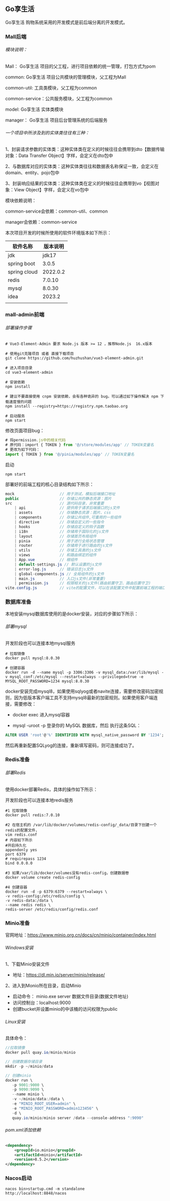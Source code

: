 ## Go享生活 

Go享生活 购物系统采用的开发模式是前后端分离的开发模式。



### Mall后端



###### 模块说明：

Mall： Go享生活 项目的父工程，进行项目依赖的统一管理，打包方式为pom

common:  Go享生活 项目公共模块的管理模块，父工程为Mall

common-util:    工具类模块，父工程为common

common-service：公共服务模块，父工程为common

model:  Go享生活 实体类模块

manager： Go享生活 项目后台管理系统的后端服务



###### 一个项目中所涉及到的实体类往往有三种：

1、封装请求参数的实体类：这种实体类在定义的时候往往会携带到dto【数据传输对象：Data Transfer Object】字样，会定义在dto包中

2、与数据库对应的实体类：这种实体类往往和数据表名称保证一致，会定义在domain、entity、pojo包中

3、封装响应结果的实体类：这种实体类在定义的时候往往会携带到vo【视图对象：View Object】字样，会定义在vo包中



模块依赖说明：

common-service会依赖：common-util、common

manager会依赖：common-service



本次项目开发的时候所使用的软件环境版本如下所示：

| 软件名称     | 版本说明 |
| ------------ | -------- |
| jdk          | jdk17    |
| spring boot  | 3.0.5    |
| spring cloud | 2022.0.2 |
| redis        | 7.0.10   |
| mysql        | 8.0.30   |
| idea         | 2023.2   |
|              |          |





### mall-admin前端

###### 部署操作步骤

```shell
# Vue3-Element-Admin 要求 Node.js 版本 >= 12 ，推荐Node.js  16.x版本

# 使用git克隆项目 或者 直接下载项目
git clone https://github.com/huzhushan/vue3-element-admin.git

# 进入项目目录
cd vue3-element-admin

# 安装依赖
npm install

# 建议不要直接使用 cnpm 安装依赖，会有各种诡异的 bug。可以通过如下操作解决 npm 下载速度慢的问题
npm install --registry=https://registry.npm.taobao.org

# 启动服务
npm start
```

修改页面项目bug：

```js
# 将permission.js中的相关代码
# 原代码：import { TOKEN } from '@/store/modules/app' // TOKEN变量名
# 更改为如下代码：
import { TOKEN } from '@/pinia/modules/app' // TOKEN变量名
```

启动

```shell
npm start
```

部署好的前端工程的核心目录结构如下所示：

```java
mock					// 用于测试，模拟后端接口地址
public					// 存储公共的静态资源：图片
src						// 源代码目录，非常重要
    | api				// 提供用于请求后端接口的js文件
    | assets			// 存储静态资源：图片、css
    | components		// 存储公共组件,可重用的一些组件
    | directive			// 存储自定义的一些指令
    | hooks				// 存储自定义的钩子函数
    | i18n				// 存储用于国际化的js文件
    | layout			// 存储首页布局组件
    | pinia				// 用于进行全局状态管理
    | router			// 存储用于进行路由的js文件
    | utils				// 存储工具类的js文件
    | views				// 和路由绑定的组件
    | App.vue			// 根组件
    | default-settings.js // 默认设置的js文件
    | error-log.js		// 错误日志js文件
    | global-components.js // 全局组件的js文件
    | main.js			// 入口js文件(非常重要)
    | permission.js		// 权限相关的js文件(路由前置守卫、路由后置守卫)
vite.config.js			// vite的配置文件，可以在该配置文件中配置前端工程的端口号
```





### 数据库准备

本地安装mysql数据库使用的是docker安装，对应的步骤如下所示：

###### 部署mysql

开发阶段也可以连接本地mysql服务

```shell
# 拉取镜像
docker pull mysql:8.0.30

# 创建容器
docker run -d --name mysql -p 3306:3306 -v mysql_data:/var/lib/mysql -v mysql_conf:/etc/mysql --restart=always --privileged=true -e MYSQL_ROOT_PASSWORD=1234 mysql:8.0.30
```

docker安装完成mysql8，如果使用sqlyog或者navite连接，需要修改密码加密规则，因为低版本客户端工具不支持mysql8最新的加密规则。如果使用客户端连接，需要修改：

* docker exec 进入mysql容器

* mysql -uroot -p 登录你的 MySQL 数据库，然后 执行这条SQL：

```sql
ALTER USER 'root'@'%' IDENTIFIED WITH mysql_native_password BY '1234';
```

然后再重新配置SQLyog的连接，重新填写密码，则可连接成功了。



### Redis准备

###### 部署Redis

使用docker部署Redis，具体的操作如下所示：

开发阶段也可以连接本地redis服务

```shell
#1 拉取镜像
docker pull redis:7.0.10

#2 在宿主机的 /var/lib/docker/volumes/redis-config/_data/目录下创建一个redis的配置文件，
vim redis.conf
# 内容如下所示
#开启持久化
appendonly yes
port 6379
# requirepass 1234
bind 0.0.0.0

#3 如果/var/lib/docker/volumes没有redis-config，创建数据卷 
docker volume create redis-config

#4 创建容器
docker run -d -p 6379:6379 --restart=always \
-v redis-config:/etc/redis/config \
-v redis-data:/data \
--name redis redis \
redis-server /etc/redis/config/redis.conf
```





### Minio准备

官网地址：https://www.minio.org.cn/docs/cn/minio/container/index.html

###### Windows安装

1、下载Minio安装文件

* 地址：https://dl.min.io/server/minio/release/

2、进入到Monio所在目录，启动Minio

* 启动命令： minio.exe  server  数据文件目录(数据文件地址)
* 访问控制台：localhost:9000
* 创建bucket并设置minio的中该桶的访问权限为public



###### Linux安装

具体命令：

```java
//拉取镜像
docker pull quay.io/minio/minio

// 创建数据存储目录
mkdir -p ~/minio/data

// 创建minio
docker run \
   -p 9001:9000 \
   -p 9090:9090 \
   --name minio \
   -v ~/minio/data:/data \
   -e "MINIO_ROOT_USER=admin" \
   -e "MINIO_ROOT_PASSWORD=admin123456" \
   -d \
   quay.io/minio/minio server /data --console-address ":9090"
```



###### pom.xml添加依赖

```xml
<dependency>
    <groupId>io.minio</groupId>
    <artifactId>minio</artifactId>
    <version>8.5.2</version>
</dependency>
```





### Nacos启动

```
nacos bin>startup.cmd -m standalone
http://localhost:8848/nacos                                                                                                                                                                              

```

